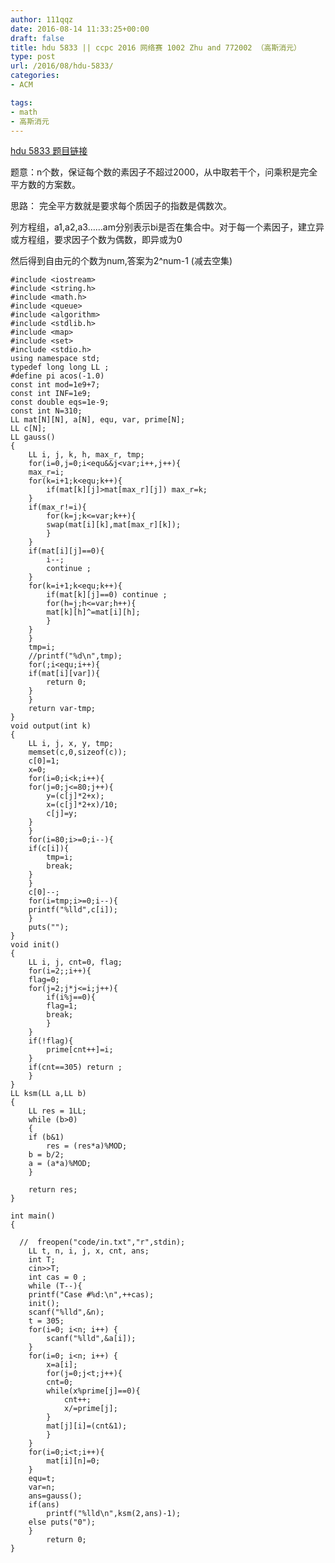 ```yaml
---
author: 111qqz
date: 2016-08-14 11:33:25+00:00
draft: false
title: hdu 5833 || ccpc 2016 网络赛 1002 Zhu and 772002 （高斯消元）
type: post
url: /2016/08/hdu-5833/
categories:
- ACM

tags:
- math
- 高斯消元
---
```


[hdu 5833 题目链接](http://acm.hdu.edu.cn/showproblem.php?pid=5833)

题意：n个数，保证每个数的素因子不超过2000，从中取若干个，问乘积是完全平方数的方案数。

思路： 完全平方数就是要求每个质因子的指数是偶数次。

列方程组，a1,a2,a3……am分别表示bi是否在集合中。对于每一个素因子，建立异或方程组，要求因子个数为偶数，即异或为0

然后得到自由元的个数为num,答案为2^num-1 (减去空集)

    
    #include <iostream>
    #include <string.h>
    #include <math.h>
    #include <queue>
    #include <algorithm>
    #include <stdlib.h>
    #include <map>
    #include <set>
    #include <stdio.h>
    using namespace std;
    typedef long long LL ;
    #define pi acos(-1.0)
    const int mod=1e9+7;
    const int INF=1e9;
    const double eqs=1e-9;
    const int N=310;
    LL mat[N][N], a[N], equ, var, prime[N];
    LL c[N];
    LL gauss()
    {
        LL i, j, k, h, max_r, tmp;
        for(i=0,j=0;i<equ&&j<var;i++,j++){
    	max_r=i;
    	for(k=i+1;k<equ;k++){
    	    if(mat[k][j]>mat[max_r][j]) max_r=k;
    	}
    	if(max_r!=i){
    	    for(k=j;k<=var;k++){
    		swap(mat[i][k],mat[max_r][k]);
    	    }
    	}
    	if(mat[i][j]==0){
    	    i--;
    	    continue ;
    	}
    	for(k=i+1;k<equ;k++){
    	    if(mat[k][j]==0) continue ;
    	    for(h=j;h<=var;h++){
    		mat[k][h]^=mat[i][h];
    	    }
    	}
        }
        tmp=i;
        //printf("%d\n",tmp);
        for(;i<equ;i++){
    	if(mat[i][var]){
    	    return 0;
    	}
        }
        return var-tmp;
    }
    void output(int k)
    {
        LL i, j, x, y, tmp;
        memset(c,0,sizeof(c));
        c[0]=1;
        x=0;
        for(i=0;i<k;i++){
    	for(j=0;j<=80;j++){
    	    y=(c[j]*2+x);
    	    x=(c[j]*2+x)/10;
    	    c[j]=y;
    	}
        }
        for(i=80;i>=0;i--){
    	if(c[i]){
    	    tmp=i;
    	    break;
    	}
        }
        c[0]--;
        for(i=tmp;i>=0;i--){
    	printf("%lld",c[i]);
        }
        puts("");
    }
    void init()
    {
        LL i, j, cnt=0, flag;
        for(i=2;;i++){
    	flag=0;
    	for(j=2;j*j<=i;j++){
    	    if(i%j==0){
    		flag=1;
    		break;
    	    }
    	}
    	if(!flag){
    	    prime[cnt++]=i;
    	}
    	if(cnt==305) return ;
        }
    }
    LL ksm(LL a,LL b)
    {
        LL res = 1LL;
        while (b>0)
        {
    	if (b&1)
    	    res = (res*a)%MOD;
    	b = b/2;
    	a = (a*a)%MOD;
        }
    
        return res;
    }
    
    int main()
    {
    
      //  freopen("code/in.txt","r",stdin);
        LL t, n, i, j, x, cnt, ans;
        int T;
        cin>>T;
        int cas = 0 ;
        while (T--){
    	printf("Case #%d:\n",++cas);
    	init();	
    	scanf("%lld",&n);
    	t = 305;
    	for(i=0; i<n; i++) {
    	    scanf("%lld",&a[i]);
    	}
    	for(i=0; i<n; i++) {
    	    x=a[i];
    	    for(j=0;j<t;j++){
    		cnt=0;
    		while(x%prime[j]==0){
    		    cnt++;
    		    x/=prime[j];
    		}
    		mat[j][i]=(cnt&1);
    	    }
    	}
    	for(i=0;i<t;i++){
    	    mat[i][n]=0;
    	}
    	equ=t;
    	var=n;
    	ans=gauss();
    	if(ans)
    	    printf("%lld\n",ksm(2,ans)-1);
    	else puts("0");
        }
    	    return 0;
    }
    




